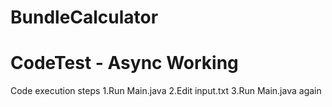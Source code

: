 # BundleCalculator
# CodeTest - Async Working
Code execution steps
1.Run Main.java
2.Edit input.txt
3.Run Main.java again


